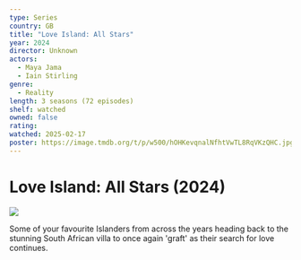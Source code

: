 ```yaml
---
type: Series
country: GB
title: "Love Island: All Stars"
year: 2024
director: Unknown
actors:
  - Maya Jama
  - Iain Stirling
genre:
  - Reality
length: 3 seasons (72 episodes)
shelf: watched
owned: false
rating:
watched: 2025-02-17
poster: https://image.tmdb.org/t/p/w500/hOHKevqnalNfhtVwTL8RqVKzQHC.jpg
---
```


# Love Island: All Stars (2024)

![](https://image.tmdb.org/t/p/w500/hOHKevqnalNfhtVwTL8RqVKzQHC.jpg)

Some of your favourite Islanders from across the years heading back to the stunning South African villa to once again 'graft' as their search for love continues.